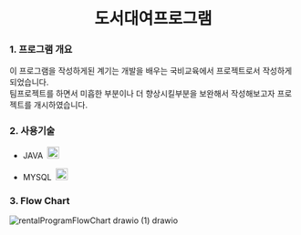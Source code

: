 <div align="center">
    <H1> 도서대여프로그램 </H1>
</div>

<div align="left">
    <H3> 1. 프로그램 개요 </H3>
</div>

<div>
  <p>
    이 프로그램을 작성하게된 계기는 개발을 배우는 국비교육에서 프로젝트로서 작성하게 되었습니다. </br>
    팀프로젝트를 하면서 미흡한 부분이나 더 향상시킬부분을 보완해서 작성해보고자 프로젝트를 개시하였습니다.
  </p>
</div>

<div align="left">
    <H3> 2. 사용기술 </H3>
</div>

<ul>
    <li><p> JAVA &nbsp;<a href="https://www.java.com/" title="Java"><img src="https://github.com/get-icon/geticon/raw/master/icons/java.svg" alt="Java" width="21px" height="21px"></a></p>
    <li><p> MYSQL &nbsp;<a href="https://dev.mysql.com/" title="MySQL"><img src="https://github.com/get-icon/geticon/raw/master/icons/mysql.svg" alt="MySQL" width="21px" height="21px"></a></p>
</ul>    

<div align="left">
    <H3> 3. Flow Chart </H3>
</div>

![rentalProgramFlowChart drawio (1) drawio](https://github.com/Stjoo0925/Book_Rental_program/assets/166350549/8e33b4f2-913a-4fa7-b92c-66232b91a997)

